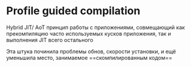 # Profile guided compilation

Hybrid JIT/ AoT принцип работы с приложениями, совмещающий как прекомпиляцию часто используемых кусков приложения, так и выполнения JIT всего остального

Эта штука починила проблемы обнов, скорости установки, и ещё уменьшила место, занимаемое ==скомпилированным кодом==
